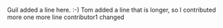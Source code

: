 Guil added a line here. :-) 
Tom added a line that is longer, so I contributed more
one more line
contributor1 changed

